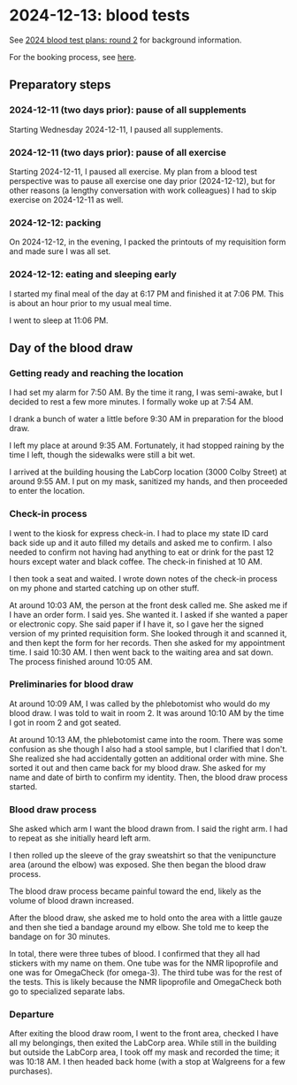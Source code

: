 # 2024-12-13: blood tests

See [2024 blood test plans: round 2](2024-blood-test-plans-round-2.md)
for background information.

For the booking process, see
[here](2024-blood-test-plans-round-2.md#test-order-and-appointment).

## Preparatory steps

### 2024-12-11 (two days prior): pause of all supplements

Starting Wednesday 2024-12-11, I paused all supplements.

### 2024-12-11 (two days prior): pause of all exercise

Starting 2024-12-11, I paused all exercise. My plan from a blood test
perspective was to pause all exercise one day prior (2024-12-12), but
for other reasons (a lengthy conversation with work colleagues) I had
to skip exercise on 2024-12-11 as well.

### 2024-12-12: packing

On 2024-12-12, in the evening, I packed the printouts of my
requisition form and made sure I was all set.

### 2024-12-12: eating and sleeping early

I started my final meal of the day at 6:17 PM and finished it at 7:06
PM. This is about an hour prior to my usual meal time.

I went to sleep at 11:06 PM.

## Day of the blood draw

### Getting ready and reaching the location

I had set my alarm for 7:50 AM. By the time it rang, I was semi-awake,
but I decided to rest a few more minutes. I formally woke up at 7:54
AM.

I drank a bunch of water a little before 9:30 AM in preparation for
the blood draw.

I left my place at around 9:35 AM. Fortunately, it had stopped raining
by the time I left, though the sidewalks were still a bit wet.

I arrived at the building housing the LabCorp location (3000 Colby
Street) at around 9:55 AM. I put on my mask, sanitized my hands, and
then proceeded to enter the location.

### Check-in process

I went to the kiosk for express check-in. I had to place my state ID
card back side up and it auto filled my details and asked me to
confirm. I also needed to confirm not having had anything to eat or
drink for the past 12 hours except water and black coffee. The
check-in finished at 10 AM.

I then took a seat and waited. I wrote down notes of the check-in
process on my phone and started catching up on other stuff.

At around 10:03 AM, the person at the front desk called me. She asked
me if I have an order form. I said yes. She wanted it. I asked if she
wanted a paper or electronic copy. She said paper if I have it, so I
gave her the signed version of my printed requisition form. She looked
through it and scanned it, and then kept the form for her
records. Then she asked for my appointment time. I said 10:30 AM. I
then went back to the waiting area and sat down. The process finished
around 10:05 AM.

### Preliminaries for blood draw

At around 10:09 AM, I was called by the phlebotomist who would do my
blood draw. I was told to wait in room 2. It was around 10:10 AM by
the time I got in room 2 and got seated.

At around 10:13 AM, the phlebotomist came into the room. There was
some confusion as she though I also had a stool sample, but I
clarified that I don't. She realized she had accidentally gotten an
additional order with mine. She sorted it out and then came back for
my blood draw. She asked for my name and date of birth to confirm my
identity. Then, the blood draw process started.

### Blood draw process

She asked which arm I want the blood drawn from. I said the right
arm. I had to repeat as she initially heard left arm.

I then rolled up the sleeve of the gray sweatshirt so that the
venipuncture area (around the elbow) was exposed. She then began the
blood draw process.

The blood draw process became painful toward the end, likely as the
volume of blood drawn increased.

After the blood draw, she asked me to hold onto the area with a little
gauze and then she tied a bandage around my elbow. She told me to keep
the bandage on for 30 minutes.

In total, there were three tubes of blood. I confirmed that they all
had stickers with my name on them. One tube was for the NMR
lipoprofile and one was for OmegaCheck (for omega-3). The third tube
was for the rest of the tests. This is likely because the NMR
lipoprofile and OmegaCheck both go to specialized separate labs.

### Departure

After exiting the blood draw room, I went to the front area, checked I
have all my belongings, then exited the LabCorp area. While still in
the building but outside the LabCorp area, I took off my mask and
recorded the time; it was 10:18 AM. I then headed back home (with a
stop at Walgreens for a few purchases).
